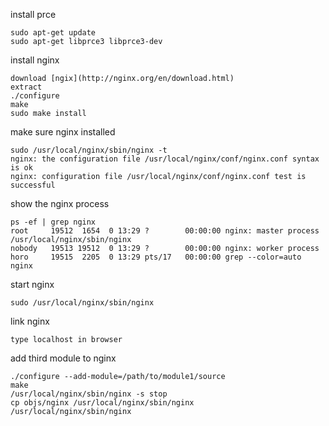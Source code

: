install prce

    sudo apt-get update
    sudo apt-get libprce3 libprce3-dev
  
install nginx

    download [ngix](http://nginx.org/en/download.html)
    extract 
    ./configure
    make
    sudo make install
  
make sure nginx installed

    sudo /usr/local/nginx/sbin/nginx -t
    nginx: the configuration file /usr/local/nginx/conf/nginx.conf syntax is ok
    nginx: configuration file /usr/local/nginx/conf/nginx.conf test is successful

show the nginx process

    ps -ef | grep nginx
    root     19512  1654  0 13:29 ?        00:00:00 nginx: master process /usr/local/nginx/sbin/nginx
    nobody   19513 19512  0 13:29 ?        00:00:00 nginx: worker process
    horo     19515  2205  0 13:29 pts/17   00:00:00 grep --color=auto nginx

start nginx

    sudo /usr/local/nginx/sbin/nginx
    
link nginx
 
    type localhost in browser 
    
add third module to nginx

    ./configure --add-module=/path/to/module1/source
    make
    /usr/local/nginx/sbin/nginx -s stop
    cp objs/nginx /usr/local/nginx/sbin/nginx
    /usr/local/nginx/sbin/nginx
